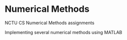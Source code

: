 # Numerical Methods

NCTU CS Numerical Methods assignments

Implementing several numerical methods using MATLAB
